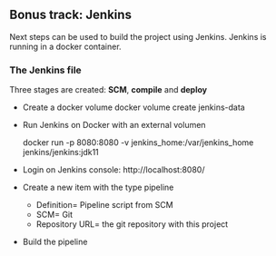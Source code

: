 ## Bonus track: Jenkins 

Next steps can be used to build the project using Jenkins. Jenkins is running in a docker container. 

### The Jenkins file

Three stages are created: **SCM**, **compile** and **deploy**


* Create a docker volume 
    docker volume create jenkins-data

* Run Jenkins on Docker with an external volumen

    docker run -p 8080:8080 -v jenkins_home:/var/jenkins_home jenkins/jenkins:jdk11 

* Login on Jenkins console:  http://localhost:8080/

* Create a new item with the type pipeline 
    
    * Definition= Pipeline script from SCM
    * SCM= Git
    * Repository URL= the git repository with this project
    
* Build the pipeline